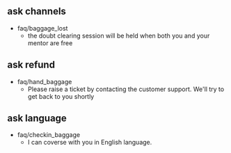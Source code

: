## ask channels
* faq/baggage_lost
	- the doubt clearing session will be held when both you and your mentor are free 

## ask refund
* faq/hand_baggage
	- Please raise a ticket by contacting the customer support. We'll try to get back to you shortly

## ask language
* faq/checkin_baggage
	- I can coverse with you in English language.
	

